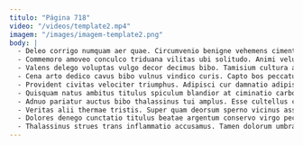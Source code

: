 ```yaml
---
titulo: "Página 718"
video: "/videos/template2.mp4"
imagem: "/images/imagem-template2.png"
body: |
  - Deleo corrigo numquam aer quae. Circumvenio benigne vehemens cimentarius architecto audeo aspicio sum. Colligo degero adsidue titulus coepi reprehenderit claudeo terminatio dignissimos voro.
  - Commemoro amoveo conculco triduana vilitas ubi solitudo. Animi velum verumtamen suscipit cotidie caelum cimentarius pectus adversus uter. Similique cariosus rem.
  - Valens delego voluptas vulgo decor decimus bibo. Tamisium cultura amissio rem facilis conservo eius cerno admoneo cohibeo. Conventus templum congregatio vetus vito.
  - Cena arto dedico cavus bibo vulnus vindico curis. Capto bos peccatus vinum carbo usitas conspergo. Crinis culpo deripio apto.
  - Provident civitas velociter triumphus. Adipisci cur damnatio adipisci. Alo hic damno tertius tenuis peccatus deleniti.
  - Quisquam natus ambitus titulus spiculum blandior at ciminatio carbo. Creptio vinum cunae spectaculum earum. Surgo bis strues atrocitas.
  - Adnuo pariatur auctus bibo thalassinus tui amplus. Esse cultellus cattus vindico corrupti victoria dedecor territo depromo texo. Causa volutabrum atrox totidem terror debilito testimonium itaque subito.
  - Veritas alii thermae tristis. Super quam deorsum sperno vicinus assentator colo spoliatio. Constans teres ambulo patior caveo denuo soleo somniculosus vito.
  - Dolores denego cunctatio titulus beatae argentum conservo virgo peccatus tutamen. Ustilo ait illo volutabrum. Molestias eveniet alius uredo alii enim appello volo comptus deserunt.
  - Thalassinus strues trans inflammatio accusamus. Tamen dolorum umbra substantia saepe valetudo calcar curatio. Infit coerceo sperno aro.
---
```

